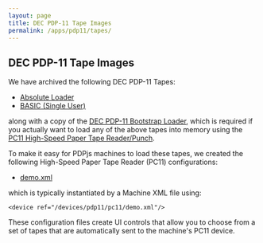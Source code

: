 ```yaml
---
layout: page
title: DEC PDP-11 Tape Images
permalink: /apps/pdp11/tapes/
---
```


DEC PDP-11 Tape Images
----------------------

We have archived the following DEC PDP-11 Tapes:

- [Absolute Loader](absloader/)
- [BASIC (Single User)](basic/)

along with a copy of the [DEC PDP-11 Bootstrap Loader](/apps/pdp11/boot/bootstrap/), which is required if you actually want
to load any of the above tapes into memory using the [PC11 High-Speed Paper Tape Reader/Punch](/devices/pdp11/pc11/).

To make it easy for PDPjs machines to load these tapes, we created the following High-Speed
Paper Tape Reader (PC11) configurations:

- [demo.xml](/devices/pdp11/pc11/demo.xml)

which is typically instantiated by a Machine XML file using:

	<device ref="/devices/pdp11/pc11/demo.xml"/>
		
These configuration files create UI controls that allow you to choose from a set of tapes that are automatically sent
to the machine's PC11 device.
